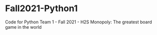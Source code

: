 # Fall2021-Python1
Code for Python Team 1 - Fall 2021 - H2S
Monopoly: The greatest board game in the world